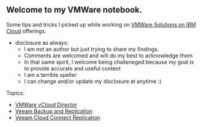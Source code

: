 ## Welcome to my VMWare notebook.

Some tips and tricks I picked up while working on [VMWare Solutions on IBM Cloud](https://cloud.ibm.com/infrastructure/vmware-solutions/console) offerings.


- disclosure as always:
  - I am not an author but just trying to share my findings.
  - Comments are welcomed and will do my best to acknowledge them
  - In that same spirit, I welcome being challeneged because my goal is to provide accurate and useful content
  - I am a terrible speller
  - I can change and/or update my disclosure at anytime :)


Topics:
- [VMWare vCloud Director](vcd/index.md)
- [Veeam Backup and Replication](vas/index.md)
- [Veeam Cloud Connect Replication](vccr/index.md)
